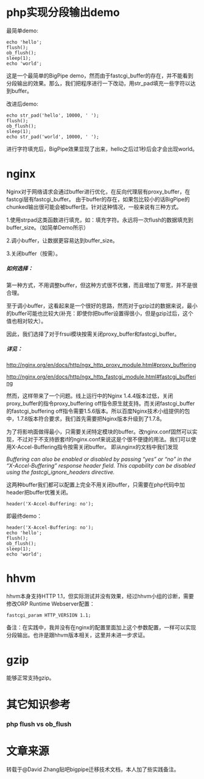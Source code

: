 # php实现分段输出demo

最简单demo:
```
echo 'hello';
flush();
ob_flush();
sleep(1);
echo 'world';
```
这是一个最简单的BigPipe demo，然而由于fastcgi_buffer的存在，并不能看到分段输出的效果。那么，我们把程序进行一下改动，用str_pad填充一些字符以达到buffer。

改进后demo:
```
echo str_pad('hello', 10000, ' ');
flush();
ob_flush();
sleep(1);
echo str_pad('world', 10000, ' ');
```
进行字符填充后，BigPipe效果显现了出来，hello之后过1秒后会才会出现world。

# nginx
Nginx对于网络请求会通过buffer进行优化，在反向代理层有proxy_buffer，在fastcgi层有fastcgi_buffer。
由于buffer的存在，如果包比较小的话BigPipe的chunked输出很可能会被buffer住。针对这种情况，一般来说有三种方式。

1.使用strpad这类函数进行填充，如：填充字符。永远将一次flush的数据填充到buffer_size。（如简单Demo所示）

2.调小buffer，让数据更容易达到buffer_size。

3.关闭buffer（按需）。


##### 如何选择：

第一种方式，不用调整buffer，但这种方式很不优雅，而且增加了带宽，并不是很合理。

至于调小buffer，这看起来是一个很好的思路，然而对于gzip过的数据来说，最小的buffer可能也比较大(补充：即使你把buffer设置得很小，但是gzip过后，这个值也相对较大）。

因此，我们选择了对于frsui模块按需关闭proxy_buffer和fastcgi_buffer。

##### 详见：

http://nginx.org/en/docs/http/ngx_http_proxy_module.html#proxy_buffering

http://nginx.org/en/docs/http/ngx_http_fastcgi_module.html#fastcgi_buffering

然而，这样带来了一个问题。线上运行中的Nginx 1.4.4版本过低，关闭proxy_buffer的指令proxy_buffering off指令原生就支持。而关闭fastcgi_buffer的fastcgi_buffering off指令需要1.5.6版本。所以百度Nginx技术小组提供的包中，1.7.8版本符合要求，我们首先需要把Nginx版本升级到了1.7.8。


为了将影响面做得最小，只需要关闭特定模块的buffer。改nginx.conf固然可以实现，不过对于不支持嵌套if的nginx.conf来说这是个很不便捷的用法。我们可以使用X-Accel-Buffering指令按需关闭buffer。
即从nginx的文档中我们发现

_Buffering can also be enabled or disabled by passing “yes” or “no” in the “X-Accel-Buffering” response header field. This capability can be disabled using the fastcgi_ignore_headers directive._

这两种buffer我们都可以配置上完全不用关闭buffer，只需要在php代码中加header把buffer优雅关闭。

```
header('X-Accel-Buffering: no');

```

即最终demo：

```
header('X-Accel-Buffering: no');
echo 'hello';
flush();
ob_flush();
sleep(1);
echo 'world';

```


# hhvm 
hhvm本身支持HTTP 1.1，但实际测试并没有效果，经过hhvm小组的诊断，需要修改ORP Runtime Webserver配置：

```
fastcgi_param HTTP_VERSION 1.1;

```

备注：在实践中，我并没有在nginx的配置里面加上这个参数配置，一样可以实现分段输出。也许是跟hhvm版本相关，这里并未进一步求证。

# gzip
能够正常支持gzip。

# 其它知识参考
### php flush vs ob_flush





# 文章来源
转载于@David Zhang贴吧bigpipe迁移技术文档，本人加了些实践备注。
